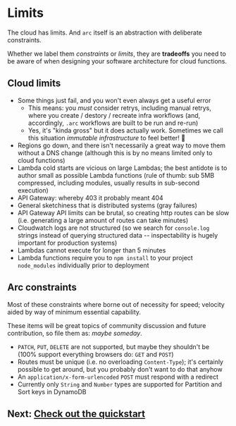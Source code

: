 # Limits

The cloud has limits. And `arc` itself is an abstraction with deliberate constraints.

Whether we label them *constraints* or *limits*, they are **tradeoffs** you need to be aware of when designing your software architecture for cloud functions.

## Cloud limits

- Some things just fail, and you won't even always get a useful error 
  - This means: you _must_ consider retrys, including manual retrys, where you create / destory / recreate infra workflows (and, accordingly, `.arc` workflows are built to be run and re-run)
  - Yes, it's "kinda gross" but it does actually work. Sometimes we call this situation *immutable infrastructure* to feel better! &#128150;
- Regions go down, and there isn't necessarily a great way to move them without a DNS change (although this is by no means limited only to cloud functions)
- Lambda cold starts are vicious on large Lambdas; the best antidote is to author small as possible Lambda functions (rule of thumb: sub 5MB compressed, including modules, usually results in sub-second execution)
- API Gateway: whereby 403 it probably meant 404
- General sketchiness that is distributed systems (gray failures)
- API Gateway API limits can be brutal, so creating http routes can be slow (i.e. generating a large amount of routes can take minutes)
- Cloudwatch logs are not structured (so we search for `console.log` strings instead of querying structured data -- inspectability is hugely important for production systems)
- Lambdas cannot execute for longer than 5 minutes 
- Lambda functions require you to `npm install` to your project `node_modules` individually prior to deployment

## Arc constraints

Most of these constraints where borne out of necessity for speed; velocity aided by way of minimum essential capability.

These items will be great topics of community discussion and future contribution, so file them as: _maybe someday_.

- `PATCH`, `PUT`, `DELETE` are not supported, but maybe they shouldn't be (100% support everything browsers do: `GET` and `POST`)
- Routes must be unique (i.e. no overloading `Content-Type`); it's certainly possible to get around, but you probably don't want to do that anyhow
- An `application/x-form-urlencoded` `POST` must respond with a redirect
- Currently only `String` and `Number` types are supported for Partition and Sort keys in DynamoDB

## Next: [Check out the quickstart](/quickstart)
